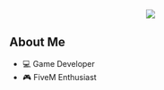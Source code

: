 <h1 align="center">
  <a href="https://git.io/typing-svg">
    <img src="https://readme-typing-svg.herokuapp.com/?lines=Hello+World!;I'm+STUDYONIX;Welcome+to+my+GitHub!&center=true&size=30">
  </a>
</h1>

## About Me
- 💻 Game Developer
- 🎮 FiveM Enthusiast
